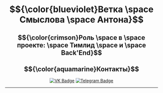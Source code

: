 <div align = "center">
  
# $${\color{blueviolet}Ветка \space Смыслова \space Антона}$$
<!-- ## $${\color{lightblue}Здесь \space будет \space отображена \space проделанная \space мною \space работа}$ -->
## $${\color{crimson}Роль \space в \space проекте: \space Тимлид \space и \space Back'End}$$


<div align="center">
  
## $${\color{aquamarine}Контакты}$$
[![VK Badge](https://img.shields.io/badge/VK-%40anthony__winchester-blue?style=for-the-badge&logo=vk)](https://vk.com/anthony_winchester)
[![Telegram Badge](https://img.shields.io/badge/Telegram-%40anthony__winchester-blue?style=for-the-badge&logo=telegram)](https://t.me/anthony_winchester)

</div>

---

</div>
